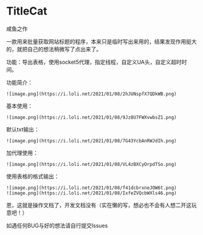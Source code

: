 # TitleCat

咸鱼之作

  一款用来批量获取网站标题的程序，本来只是临时写出来用的，结果发现作用挺大的，就把自己的想法稍微写了点出来了。

功能：导出表格，使用socket5代理，指定线程，自定义UA头，自定义超时时间。

功能简介： 

	![image.png](https://i.loli.net/2021/01/08/2hJUNspfX7QDkWB.png)
基本使用： 

	![image.png](https://i.loli.net/2021/01/08/9Jz8U7FWXvwbsZ1.png)
默认txt输出： 


	![image.png](https://i.loli.net/2021/01/08/7G43YcbAnRWJdIh.png)
加代理使用： 

	![image.png](https://i.loli.net/2021/01/08/VL4zBXCyOrpdTSo.png)
使用表格的格式输出： 

	![image.png](https://i.loli.net/2021/01/08/f41dcbrxneJOW6t.png)
	![image.png](https://i.loli.net/2021/01/08/IxfeZVQcbWXls46.png)



恩，这就是操作文档了，开发文档没有（实在懒的写，想必也不会有人想二开这玩意吧！）

如遇任何BUG与好的想法请自行提交Issues

